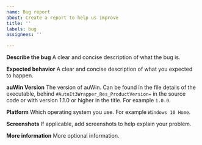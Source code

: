 ```yaml
---
name: Bug report
about: Create a report to help us improve
title: ''
labels: bug
assignees: ''

---
```


**Describe the bug**
A clear and concise description of what the bug is.

**Expected behavior**
A clear and concise description of what you expected to happen.

**auWin Version**
The version of auWin. Can be found in the file details of the executable, behind `#AutoIt3Wrapper_Res_ProductVersion=` in the source code or with version 1.1.0 or higher in the title. For example `1.0.0`.

**Platform**
Which operating system you use. For example `Windows 10 Home`.

**Screenshots**
If applicable, add screenshots to help explain your problem.

**More information**
More optional information.
